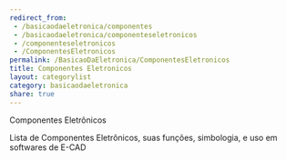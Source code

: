 ```yaml
---
redirect_from:
 - /basicaodaeletronica/componentes
 - /basicaodaeletronica/componenteseletronicos
 - /componenteseletronicos
 - /ComponentesEletronicos
permalink: /BasicaoDaEletronica/ComponentesEletronicos
title: Componentes Eletronicos
layout: categorylist
category: basicaodaeletronica
share: true 
--- 
```


Componentes Eletrônicos

<!--more-->

Lista de Componentes Eletrônicos, suas funções, simbologia, e uso em softwares de E-CAD

